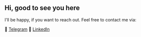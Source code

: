 ## Hi, good to see you here

I'll be happy, if you want to reach out.
Feel free to contact me via:

📨 [Telegram](https://t.me/grandpraline)
 📱 [LinkedIn](https://www.linkedin.com/in/sergey-udachin)
